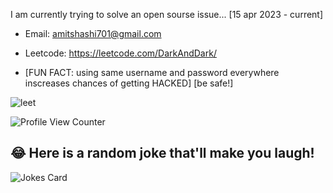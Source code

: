 I am currently trying to solve an open sourse issue... [15 apr 2023 - current]

- Email: amitshashi701@gmail.com
- Leetcode: https://leetcode.com/DarkAndDark/ 

- [FUN FACT: using same username and password everywhere inscreases chances of getting HACKED]
[be safe!]


![leet](https://user-images.githubusercontent.com/73923245/232561950-c41b7cf0-c1c0-4ce4-9228-7bde81b19434.JPG)



![ Profile View Counter](https://komarev.com/ghpvc/?username=AmitShashi)



## 😂 Here is a random joke that'll make you laugh!
![Jokes Card](https://readme-jokes.vercel.app/api)


